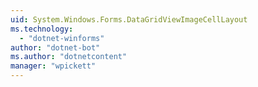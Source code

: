 ```yaml
---
uid: System.Windows.Forms.DataGridViewImageCellLayout
ms.technology: 
  - "dotnet-winforms"
author: "dotnet-bot"
ms.author: "dotnetcontent"
manager: "wpickett"
---
```

